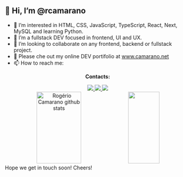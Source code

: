 ## 👋 Hi, I’m @rcamarano
 
- 👀 I’m interested in HTML, CSS, JavaScript, TypeScript, React, Next, MySQL and learning Python. 
- 🌱 I’m a fullstack DEV focused in frontend, UI and UX.
- 💞️ I’m looking to collaborate on any frontend, backend or fullstack project.
- 👀 Please che out my online DEV portifolio at www.camarano.net
- 📫 How to reach me:
<section align="center" >

<span>**Contacts:**</span>

  <a href="mailto:rogeriocamarano@gmail.com" >
  <img src="https://img.shields.io/badge/Gmail-D14836?style=for-the-badge&logo=gmail&logoColor=white" />
  </a>
  <a href="https://api.whatsapp.com/send?phone=5511981873686&text=Oi%2C+gostaria+de+agendar+uma+sess%C3%A3o+de+Bioconex%C3%A3o'">
  <img src="https://img.shields.io/badge/WhatsApp-25D366?style=for-the-badge&logo=whatsapp&logoColor=white" />
  </a>
  <a href="https://www.linkedin.com/in/rogerio-camarano-dev/">
  <img src="https://img.shields.io/badge/linkedin-%230077B5.svg?style=for-the-badge&logo=linkedin&logoColor=white" />
  </a>

</section>

<div align="center">  
  <img width="49%" height="195px" src="https://github-readme-stats.vercel.app/api?username=rcamarano&show_icons=true&count_private=true&hide_border=true&title_color=B026FF&icon_color=B026FF&text_color=c9d1d9&bg_color=0d1117" alt="Rogério Camarano github stats" /> 
  <img width="41%" height="195px" src="https://github-readme-stats.vercel.app/api/top-langs/?username=rcamarano&layout=compact&hide_border=true&title_color=B026FF&text_color=B026FF&bg_color=0d1117" />
</div>
  Hope we get in touch soon!
  Cheers!

<!---
rcamarano/rcamarano is a ✨ special ✨ repository because its `README.md` (this file) appears on your GitHub profile.
You can click the Preview link to take a look at your changes.
--->


